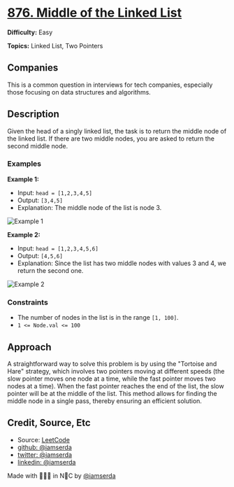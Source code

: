 # [876. Middle of the Linked List](https://leetcode.com/problems/middle-of-the-linked-list/description)

**Difficulty:** Easy

**Topics:** Linked List, Two Pointers

## Companies

This is a common question in interviews for tech companies, especially those focusing on data structures and algorithms.

## Description

Given the head of a singly linked list, the task is to return the middle node of the linked list. If there are two middle nodes, you are asked to return the second middle node.

### Examples

**Example 1:**

- Input: `head = [1,2,3,4,5]`
- Output: `[3,4,5]`
- Explanation: The middle node of the list is node 3.

![Example 1](https://assets.leetcode.com/uploads/2020/09/02/ex1.jpg)

**Example 2:**

- Input: `head = [1,2,3,4,5,6]`
- Output: `[4,5,6]`
- Explanation: Since the list has two middle nodes with values 3 and 4, we return the second one.

![Example 2](https://assets.leetcode.com/uploads/2020/09/02/ex2.jpg)

### Constraints

- The number of nodes in the list is in the range `[1, 100]`.
- `1 <= Node.val <= 100`

## Approach

A straightforward way to solve this problem is by using the "Tortoise and Hare" strategy, which involves two pointers moving at different speeds (the slow pointer moves one node at a time, while the fast pointer moves two nodes at a time). When the fast pointer reaches the end of the list, the slow pointer will be at the middle of the list. This method allows for finding the middle node in a single pass, thereby ensuring an efficient solution.

## Credit, Source, Etc

- Source: [LeetCode](https://leetcode.com/problems/middle-of-the-linked-list/description)
- [github:  @iamserda](https://github.com/iamserda)
- [twitter: @iamserda](https://twitter.com/iamserda)
- [linkedin:    @iamserda](https://linkedin.com/in/iamserda)

Made with 🤍🫶🏿 in N🗽C by [@iamserda](https://www.twitter.com/iamserda)
